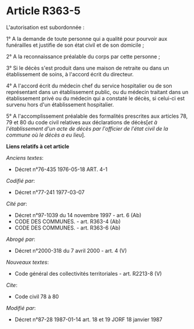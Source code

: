 # Article R363-5

L'autorisation est subordonnée :

1° A la demande de toute personne qui a qualité pour pourvoir aux funérailles et justifie de son état civil et de son
domicile ;

2° A la reconnaissance préalable du corps par cette personne ;

3° Si le décès s'est produit dans une maison de retraite ou dans un établissement de soins, à l'accord écrit du directeur.

4° A l'accord écrit du médecin chef du service hospitalier ou de son représentant dans un établissement public, ou du médecin
traitant dans un établissement privé ou du médecin qui a constaté le décès, si celui-ci est survenu hors d'un établissement
hospitalier.

5° A l'accomplissement préalable des formalités prescrites aux articles 78, 79 et 80 du code civil relatives aux déclarations
de décès[*et à l'établissement d'un acte de décès par l'officier de l'état civil de la commune où le décès a eu lieu*].

**Liens relatifs à cet article**

_Anciens textes_:

  - Décret n°76-435 1976-05-18 ART. 4-1

_Codifié par_:

  - Décret n°77-241 1977-03-07

_Cité par_:

  - Décret n°97-1039 du 14 novembre 1997 - art. 6 (Ab)
  - CODE DES COMMUNES. - art. R363-4 (Ab)
  - CODE DES COMMUNES. - art. R363-6 (Ab)

_Abrogé par_:

  - Décret n°2000-318 du 7 avril 2000 - art. 4 (V)

_Nouveaux textes_:

  - Code général des collectivités territoriales - art. R2213-8 (V)

_Cite_:

  - Code civil 78 à 80

_Modifié par_:

  - Décret n°87-28 1987-01-14 art. 18 et 19 JORF 18 janvier 1987
